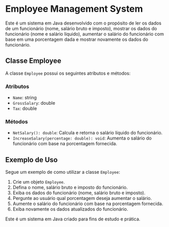 # Employee Management System

Este é um sistema em Java desenvolvido com o propósito de ler os dados de um funcionário (nome, salário bruto e imposto), mostrar os dados do funcionário (nome e salário líquido), aumentar o salário do funcionário com base em uma porcentagem dada e mostrar novamente os dados do funcionário.

## Classe Employee

A classe `Employee` possui os seguintes atributos e métodos:

### Atributos

- `Name`: string
- `GrossSalary`: double
- `Tax`: double

### Métodos

- `NetSalary(): double`: Calcula e retorna o salário líquido do funcionário.
- `IncreaseSalary(percentage: double): void`: Aumenta o salário do funcionário com base na porcentagem fornecida.

## Exemplo de Uso

Segue um exemplo de como utilizar a classe `Employee`:

1. Crie um objeto `Employee`.
2. Defina o nome, salário bruto e imposto do funcionário.
3. Exiba os dados do funcionário (nome, salário bruto e imposto).
4. Pergunte ao usuário qual porcentagem deseja aumentar o salário.
5. Aumente o salário do funcionário com base na porcentagem fornecida.
6. Exiba novamente os dados atualizados do funcionário.

Este é um sistema em Java criado para fins de estudo e prática.
